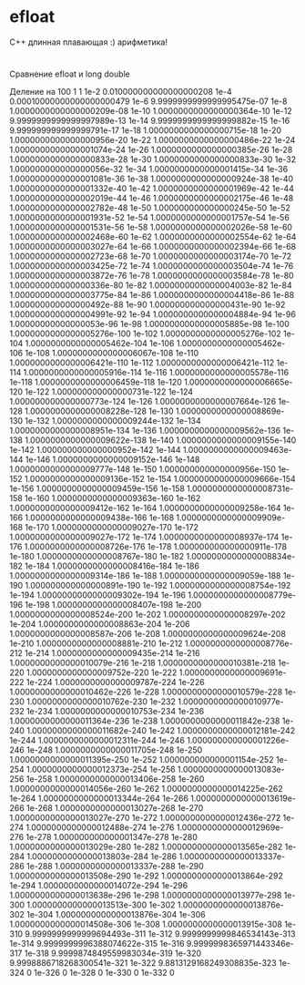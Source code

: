 # efloat
 C++ длинная плавающая :) арифметика!
#

Сравнение efloat и long double

Деление на 100
1 1
1e-2   0.010000000000000000208
1e-4   0.00010000000000000000479
1e-6   9.9999999999999995475e-07
1e-8   1.0000000000000000209e-08
1e-10   1.0000000000000000364e-10
1e-12   9.9999999999999997989e-13
1e-14   9.9999999999999999882e-15
1e-16   9.999999999999999791e-17
1e-18   1.0000000000000000715e-18
1e-20   1.0000000000000000956e-20
1e-22   1.0000000000000000486e-22
1e-24   1.0000000000000001074e-24
1e-26   1.0000000000000000385e-26
1e-28   1.0000000000000000833e-28
1e-30   1.0000000000000000833e-30
1e-32   1.000000000000000056e-32
1e-34   1.0000000000000001415e-34
1e-36   1.0000000000000001081e-36
1e-38   1.0000000000000000924e-38
1e-40   1.0000000000000001332e-40
1e-42   1.0000000000000001969e-42
1e-44   1.0000000000000002019e-44
1e-46   1.0000000000000002175e-46
1e-48   1.0000000000000002782e-48
1e-50   1.000000000000000245e-50
1e-52   1.0000000000000001931e-52
1e-54   1.0000000000000001757e-54
1e-56   1.0000000000000001531e-56
1e-58   1.0000000000000002026e-58
1e-60   1.0000000000000002468e-60
1e-62   1.0000000000000002554e-62
1e-64   1.0000000000000003027e-64
1e-66   1.0000000000000002394e-66
1e-68   1.0000000000000002723e-68
1e-70   1.0000000000000003174e-70
1e-72   1.0000000000000003425e-72
1e-74   1.0000000000000003504e-74
1e-76   1.0000000000000003872e-76
1e-78   1.0000000000000003584e-78
1e-80   1.000000000000000336e-80
1e-82   1.0000000000000004003e-82
1e-84   1.0000000000000003775e-84
1e-86   1.0000000000000004418e-86
1e-88   1.000000000000000492e-88
1e-90   1.000000000000000431e-90
1e-92   1.0000000000000004991e-92
1e-94   1.0000000000000004884e-94
1e-96   1.00000000000000053e-96
1e-98   1.0000000000000005885e-98
1e-100   1.0000000000000005276e-100
1e-102   1.0000000000000005276e-102
1e-104   1.0000000000000005462e-104
1e-106   1.0000000000000005462e-106
1e-108   1.0000000000000006067e-108
1e-110   1.0000000000000006421e-110
1e-112   1.0000000000000006421e-112
1e-114   1.0000000000000005916e-114
1e-116   1.0000000000000005578e-116
1e-118   1.0000000000000006459e-118
1e-120   1.0000000000000006665e-120
1e-122   1.000000000000000731e-122
1e-124   1.000000000000000773e-124
1e-126   1.0000000000000007664e-126
1e-128   1.0000000000000008228e-128
1e-130   1.0000000000000008869e-130
1e-132   1.0000000000000009244e-132
1e-134   1.0000000000000008951e-134
1e-136   1.0000000000000009562e-136
1e-138   1.0000000000000009622e-138
1e-140   1.0000000000000009155e-140
1e-142   1.000000000000000952e-142
1e-144   1.0000000000000009463e-144
1e-146   1.0000000000000009152e-146
1e-148   1.0000000000000009777e-148
1e-150   1.000000000000000956e-150
1e-152   1.0000000000000009136e-152
1e-154   1.0000000000000009666e-154
1e-156   1.0000000000000009459e-156
1e-158   1.0000000000000008731e-158
1e-160   1.0000000000000009363e-160
1e-162   1.0000000000000009412e-162
1e-164   1.0000000000000009258e-164
1e-166   1.0000000000000009438e-166
1e-168   1.0000000000000009909e-168
1e-170   1.0000000000000009027e-170
1e-172   1.0000000000000009027e-172
1e-174   1.0000000000000008937e-174
1e-176   1.0000000000000008726e-176
1e-178   1.000000000000000911e-178
1e-180   1.0000000000000008767e-180
1e-182   1.0000000000000008834e-182
1e-184   1.0000000000000008416e-184
1e-186   1.0000000000000009314e-186
1e-188   1.0000000000000009059e-188
1e-190   1.000000000000000891e-190
1e-192   1.0000000000000008754e-192
1e-194   1.0000000000000009302e-194
1e-196   1.0000000000000008779e-196
1e-198   1.0000000000000008407e-198
1e-200   1.0000000000000008524e-200
1e-202   1.0000000000000008297e-202
1e-204   1.0000000000000008863e-204
1e-206   1.0000000000000008587e-206
1e-208   1.0000000000000009624e-208
1e-210   1.0000000000000008881e-210
1e-212   1.0000000000000008776e-212
1e-214   1.0000000000000009435e-214
1e-216   1.0000000000000010079e-216
1e-218   1.0000000000000010381e-218
1e-220   1.0000000000000009752e-220
1e-222   1.0000000000000009691e-222
1e-224   1.0000000000000009787e-224
1e-226   1.0000000000000010462e-226
1e-228   1.0000000000000010579e-228
1e-230   1.0000000000000010762e-230
1e-232   1.0000000000000010977e-232
1e-234   1.0000000000000010753e-234
1e-236   1.0000000000000011364e-236
1e-238   1.0000000000000011842e-238
1e-240   1.0000000000000011682e-240
1e-242   1.0000000000000012181e-242
1e-244   1.0000000000000012311e-244
1e-246   1.000000000000001226e-246
1e-248   1.0000000000000011705e-248
1e-250   1.0000000000000011395e-250
1e-252   1.000000000000001154e-252
1e-254   1.0000000000000012373e-254
1e-256   1.0000000000000013083e-256
1e-258   1.0000000000000013406e-258
1e-260   1.0000000000000014056e-260
1e-262   1.0000000000000014225e-262
1e-264   1.0000000000000013344e-264
1e-266   1.0000000000000013619e-266
1e-268   1.0000000000000013027e-268
1e-270   1.0000000000000013027e-270
1e-272   1.0000000000000012436e-272
1e-274   1.0000000000000012488e-274
1e-276   1.0000000000000012969e-276
1e-278   1.000000000000001347e-278
1e-280   1.0000000000000013029e-280
1e-282   1.0000000000000013565e-282
1e-284   1.0000000000000013803e-284
1e-286   1.0000000000000013337e-286
1e-288   1.0000000000000013337e-288
1e-290   1.0000000000000013508e-290
1e-292   1.0000000000000013864e-292
1e-294   1.0000000000000014072e-294
1e-296   1.0000000000000013638e-296
1e-298   1.0000000000000013977e-298
1e-300   1.0000000000000013513e-300
1e-302   1.0000000000000013876e-302
1e-304   1.0000000000000013876e-304
1e-306   1.0000000000000014508e-306
1e-308   1.0000000000000013915e-308
1e-310   9.9999999999999694493e-311
1e-312   9.9999999999846534143e-313
1e-314   9.9999999996388074622e-315
1e-316   9.9999998365971443346e-317
1e-318   9.9999874849559983034e-319
1e-320   9.9998886718268300541e-321
1e-322   9.8813129168249308835e-323
1e-324   0
1e-326   0
1e-328   0
1e-330   0
1e-332   0
